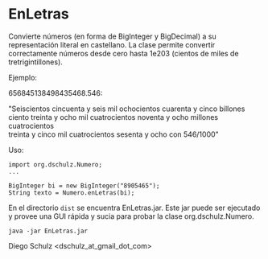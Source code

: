 

EnLetras
========

Convierte números (en forma de BigInteger y BigDecimal) a su representación literal en castellano.
La clase permite convertir correctamente números desde cero hasta 1e203 (cientos de miles de tretrigintillones).


Ejemplo:

656845138498435468.546: 

"Seiscientos cincuenta y seis mil ochocientos cuarenta y cinco billones \
ciento treinta y ocho mil cuatrocientos noventa y ocho millones cuatrocientos \
treinta y cinco mil cuatrocientos sesenta y ocho con 546/1000"


Uso: 

    import org.dschulz.Numero;
    ...

    BigInteger bi = new BigInteger("8905465");
    String texto = Numero.enLetras(bi);


    
En el directorio `dist` se encuentra EnLetras.jar. Este jar puede ser ejecutado
y provee una GUI rápida y sucia para probar la clase org.dschulz.Numero.

    java -jar EnLetras.jar

    

Diego Schulz <dschulz_at_gmail_dot_com>
